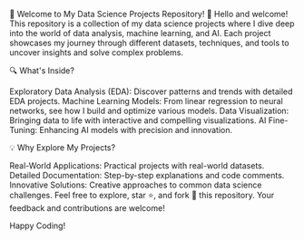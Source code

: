 🌟 Welcome to My Data Science Projects Repository! 🌟
Hello and welcome! This repository is a collection of my data science projects where I dive deep into the world of data analysis, machine learning, and AI. Each project showcases my journey through different datasets, techniques, and tools to uncover insights and solve complex problems.

🔍 What's Inside?

Exploratory Data Analysis (EDA): Discover patterns and trends with detailed EDA projects.
Machine Learning Models: From linear regression to neural networks, see how I build and optimize various models.
Data Visualization: Bringing data to life with interactive and compelling visualizations.
AI Fine-Tuning: Enhancing AI models with precision and innovation.

💡 Why Explore My Projects?

Real-World Applications: Practical projects with real-world datasets.
Detailed Documentation: Step-by-step explanations and code comments.
Innovative Solutions: Creative approaches to common data science challenges.
Feel free to explore, star ⭐, and fork 🍴 this repository. Your feedback and contributions are welcome!

Happy Coding!

